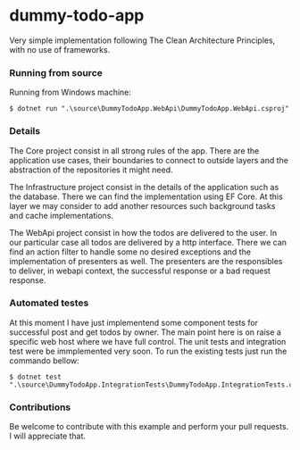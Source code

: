 # dummy-todo-app
Very simple implementation following The Clean Architecture Principles, with no use of frameworks. 

### Running from source
Running from Windows machine:
```
$ dotnet run ".\source\DummyTodoApp.WebApi\DummyTodoApp.WebApi.csproj"
```

### Details
The Core project consist in all strong rules of the app. There are the application use cases, their boundaries to connect to outside layers and the abstraction of the repositories it might need. 

The Infrastructure project consist in the details of the application such as the database. There we can find the implementation using EF Core. At this layer we may consider to add another resources such background tasks and cache implementations. 

The WebApi project consist in how the todos are delivered to the user. In our particular case all todos are delivered by a http interface. There we can find an action filter to handle some no desired exceptions and the implementation of presenters as well. The presenters are the responsibles to deliver, in webapi context, the successful response or a bad request response. 

### Automated testes
At this moment I have just implementend some component tests for successful post and get todos by owner. The main point here is on raise a specific web host where we have full control. 
The unit tests and integration test were be immplemented very soon.
To run the existing tests just run the commando bellow:
```
$ dotnet test ".\source\DummyTodoApp.IntegrationTests\DummyTodoApp.IntegrationTests.csproj"
```

### Contributions
Be welcome to contribute with this example and perform your pull requests. I will appreciate that.